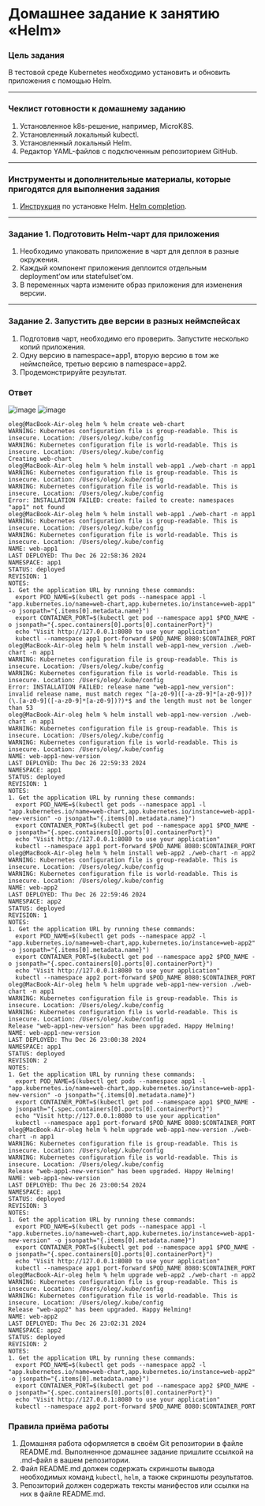 # Домашнее задание к занятию «Helm»

### Цель задания

В тестовой среде Kubernetes необходимо установить и обновить приложения с помощью Helm.

------

### Чеклист готовности к домашнему заданию

1. Установленное k8s-решение, например, MicroK8S.
2. Установленный локальный kubectl.
3. Установленный локальный Helm.
4. Редактор YAML-файлов с подключенным репозиторием GitHub.

------

### Инструменты и дополнительные материалы, которые пригодятся для выполнения задания

1. [Инструкция](https://helm.sh/docs/intro/install/) по установке Helm. [Helm completion](https://helm.sh/docs/helm/helm_completion/).

------

### Задание 1. Подготовить Helm-чарт для приложения

1. Необходимо упаковать приложение в чарт для деплоя в разные окружения. 
2. Каждый компонент приложения деплоится отдельным deployment’ом или statefulset’ом.
3. В переменных чарта измените образ приложения для изменения версии.

------
### Задание 2. Запустить две версии в разных неймспейсах

1. Подготовив чарт, необходимо его проверить. Запуститe несколько копий приложения.
2. Одну версию в namespace=app1, вторую версию в том же неймспейсе, третью версию в namespace=app2.
3. Продемонстрируйте результат.

### Ответ

![image](img/img1.png)
![image](img/img2.png)

```
oleg@MacBook-Air-oleg helm % helm create web-chart
WARNING: Kubernetes configuration file is group-readable. This is insecure. Location: /Users/oleg/.kube/config
WARNING: Kubernetes configuration file is world-readable. This is insecure. Location: /Users/oleg/.kube/config
Creating web-chart
oleg@MacBook-Air-oleg helm % helm install web-app1 ./web-chart -n app1
WARNING: Kubernetes configuration file is group-readable. This is insecure. Location: /Users/oleg/.kube/config
WARNING: Kubernetes configuration file is world-readable. This is insecure. Location: /Users/oleg/.kube/config
Error: INSTALLATION FAILED: create: failed to create: namespaces "app1" not found
oleg@MacBook-Air-oleg helm % helm install web-app1 ./web-chart -n app1
WARNING: Kubernetes configuration file is group-readable. This is insecure. Location: /Users/oleg/.kube/config
WARNING: Kubernetes configuration file is world-readable. This is insecure. Location: /Users/oleg/.kube/config
NAME: web-app1
LAST DEPLOYED: Thu Dec 26 22:58:36 2024
NAMESPACE: app1
STATUS: deployed
REVISION: 1
NOTES:
1. Get the application URL by running these commands:
  export POD_NAME=$(kubectl get pods --namespace app1 -l "app.kubernetes.io/name=web-chart,app.kubernetes.io/instance=web-app1" -o jsonpath="{.items[0].metadata.name}")
  export CONTAINER_PORT=$(kubectl get pod --namespace app1 $POD_NAME -o jsonpath="{.spec.containers[0].ports[0].containerPort}")
  echo "Visit http://127.0.0.1:8080 to use your application"
  kubectl --namespace app1 port-forward $POD_NAME 8080:$CONTAINER_PORT
oleg@MacBook-Air-oleg helm % helm install web-app1-new_version ./web-chart -n app1
WARNING: Kubernetes configuration file is group-readable. This is insecure. Location: /Users/oleg/.kube/config
WARNING: Kubernetes configuration file is world-readable. This is insecure. Location: /Users/oleg/.kube/config
Error: INSTALLATION FAILED: release name "web-app1-new_version": invalid release name, must match regex ^[a-z0-9]([-a-z0-9]*[a-z0-9])?(\.[a-z0-9]([-a-z0-9]*[a-z0-9])?)*$ and the length must not be longer than 53
oleg@MacBook-Air-oleg helm % helm install web-app1-new-version ./web-chart -n app1
WARNING: Kubernetes configuration file is group-readable. This is insecure. Location: /Users/oleg/.kube/config
WARNING: Kubernetes configuration file is world-readable. This is insecure. Location: /Users/oleg/.kube/config
NAME: web-app1-new-version
LAST DEPLOYED: Thu Dec 26 22:59:33 2024
NAMESPACE: app1
STATUS: deployed
REVISION: 1
NOTES:
1. Get the application URL by running these commands:
  export POD_NAME=$(kubectl get pods --namespace app1 -l "app.kubernetes.io/name=web-chart,app.kubernetes.io/instance=web-app1-new-version" -o jsonpath="{.items[0].metadata.name}")
  export CONTAINER_PORT=$(kubectl get pod --namespace app1 $POD_NAME -o jsonpath="{.spec.containers[0].ports[0].containerPort}")
  echo "Visit http://127.0.0.1:8080 to use your application"
  kubectl --namespace app1 port-forward $POD_NAME 8080:$CONTAINER_PORT
oleg@MacBook-Air-oleg helm % helm install web-app2 ./web-chart -n app2
WARNING: Kubernetes configuration file is group-readable. This is insecure. Location: /Users/oleg/.kube/config
WARNING: Kubernetes configuration file is world-readable. This is insecure. Location: /Users/oleg/.kube/config
NAME: web-app2
LAST DEPLOYED: Thu Dec 26 22:59:46 2024
NAMESPACE: app2
STATUS: deployed
REVISION: 1
NOTES:
1. Get the application URL by running these commands:
  export POD_NAME=$(kubectl get pods --namespace app2 -l "app.kubernetes.io/name=web-chart,app.kubernetes.io/instance=web-app2" -o jsonpath="{.items[0].metadata.name}")
  export CONTAINER_PORT=$(kubectl get pod --namespace app2 $POD_NAME -o jsonpath="{.spec.containers[0].ports[0].containerPort}")
  echo "Visit http://127.0.0.1:8080 to use your application"
  kubectl --namespace app2 port-forward $POD_NAME 8080:$CONTAINER_PORT
oleg@MacBook-Air-oleg helm % helm upgrade web-app1-new-version ./web-chart -n app1
WARNING: Kubernetes configuration file is group-readable. This is insecure. Location: /Users/oleg/.kube/config
WARNING: Kubernetes configuration file is world-readable. This is insecure. Location: /Users/oleg/.kube/config
Release "web-app1-new-version" has been upgraded. Happy Helming!
NAME: web-app1-new-version
LAST DEPLOYED: Thu Dec 26 23:00:38 2024
NAMESPACE: app1
STATUS: deployed
REVISION: 2
NOTES:
1. Get the application URL by running these commands:
  export POD_NAME=$(kubectl get pods --namespace app1 -l "app.kubernetes.io/name=web-chart,app.kubernetes.io/instance=web-app1-new-version" -o jsonpath="{.items[0].metadata.name}")
  export CONTAINER_PORT=$(kubectl get pod --namespace app1 $POD_NAME -o jsonpath="{.spec.containers[0].ports[0].containerPort}")
  echo "Visit http://127.0.0.1:8080 to use your application"
  kubectl --namespace app1 port-forward $POD_NAME 8080:$CONTAINER_PORT
oleg@MacBook-Air-oleg helm % helm upgrade web-app1-new-version ./web-chart -n app1
WARNING: Kubernetes configuration file is group-readable. This is insecure. Location: /Users/oleg/.kube/config
WARNING: Kubernetes configuration file is world-readable. This is insecure. Location: /Users/oleg/.kube/config
Release "web-app1-new-version" has been upgraded. Happy Helming!
NAME: web-app1-new-version
LAST DEPLOYED: Thu Dec 26 23:00:54 2024
NAMESPACE: app1
STATUS: deployed
REVISION: 3
NOTES:
1. Get the application URL by running these commands:
  export POD_NAME=$(kubectl get pods --namespace app1 -l "app.kubernetes.io/name=web-chart,app.kubernetes.io/instance=web-app1-new-version" -o jsonpath="{.items[0].metadata.name}")
  export CONTAINER_PORT=$(kubectl get pod --namespace app1 $POD_NAME -o jsonpath="{.spec.containers[0].ports[0].containerPort}")
  echo "Visit http://127.0.0.1:8080 to use your application"
  kubectl --namespace app1 port-forward $POD_NAME 8080:$CONTAINER_PORT
oleg@MacBook-Air-oleg helm % helm upgrade web-app2 ./web-chart -n app2     
WARNING: Kubernetes configuration file is group-readable. This is insecure. Location: /Users/oleg/.kube/config
WARNING: Kubernetes configuration file is world-readable. This is insecure. Location: /Users/oleg/.kube/config
Release "web-app2" has been upgraded. Happy Helming!
NAME: web-app2
LAST DEPLOYED: Thu Dec 26 23:02:31 2024
NAMESPACE: app2
STATUS: deployed
REVISION: 2
NOTES:
1. Get the application URL by running these commands:
  export POD_NAME=$(kubectl get pods --namespace app2 -l "app.kubernetes.io/name=web-chart,app.kubernetes.io/instance=web-app2" -o jsonpath="{.items[0].metadata.name}")
  export CONTAINER_PORT=$(kubectl get pod --namespace app2 $POD_NAME -o jsonpath="{.spec.containers[0].ports[0].containerPort}")
  echo "Visit http://127.0.0.1:8080 to use your application"
  kubectl --namespace app2 port-forward $POD_NAME 8080:$CONTAINER_PORT
```
### Правила приёма работы

1. Домашняя работа оформляется в своём Git репозитории в файле README.md. Выполненное домашнее задание пришлите ссылкой на .md-файл в вашем репозитории.
2. Файл README.md должен содержать скриншоты вывода необходимых команд `kubectl`, `helm`, а также скриншоты результатов.
3. Репозиторий должен содержать тексты манифестов или ссылки на них в файле README.md.
